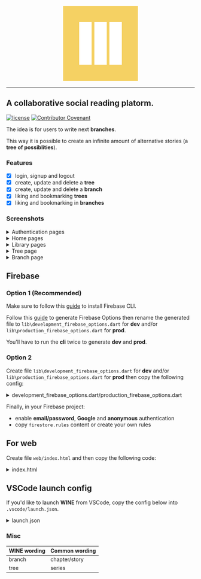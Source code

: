 <p align="center">
  <img src="https://github.com/KillyIO/wine/blob/main/assets/launcher/ic_launcher.png" width="200" height="200">
</p>

---

## A collaborative social reading platorm.

[![license](https://img.shields.io/badge/License-Apache_2.0-blue.svg)](https://github.com/KillyIO/wine/blob/main/LICENSE)
[![Contributor Covenant](https://img.shields.io/badge/Contributor%20Covenant-2.1-4baaaa.svg)](CODE_OF_CONDUCT.md)

The idea is for users to write next **branches**.

This way it is possible to create an infinite amount of alternative stories (a **tree of possiblities**).

### Features

- [X] login, signup and logout
- [X] create, update and delete a **tree**
- [X] create, update and delete a **branch**
- [X] liking and bookmarking **trees**
- [X] liking and bookmarking in **branches**

### Screenshots

<details>
<summary>Authentication pages</summary>

|Login|Sign up|
|-----|-------|
|<img src="screenshots/login.jpg"  width="200" />|<img src="screenshots/sign_up.jpg"  width="200" />|

</details>

<details>
<summary>Home pages</summary>

|Home (top trees)|
|----------------|
|<img src="screenshots/top_trees.jpg"  width="200" />|

</details>

<details>
<summary>Library pages</summary>

|Library (trees)|Library (branches)|
|---------------|------------------|
|<img src="screenshots/library_trees.jpg"  width="200" />|<img src="screenshots/library_branches.jpg"  width="200" />|

</details>

<details>
<summary>Tree page</summary>

|Tree|
|----|
|<img src="screenshots/tree.jpg"  width="200" />|

</details>

<details>
<summary>Branch page</summary>

|Branch 1|Branch 2|Branch 3|
|--------|--------|--------|
|<img src="screenshots/branch_1.jpg"  width="200" />|<img src="screenshots/branch_2.jpg"  width="200" />|<img src="screenshots/branch_3.jpg"  width="200" />|

</details>

## Firebase

### Option 1 (Recommended)

Make sure to follow this [guide](https://firebase.google.com/docs/cli) to install Firebase CLI.

Follow this [guide](https://firebase.flutter.dev/docs/cli) to generate Firebase Options then rename the generated file to ```lib\development_firebase_options.dart``` for **dev** and/or ```lib\production_firebase_options.dart``` for **prod**.

You'll have to run the **cli** twice to generate **dev** and **prod**.

### Option 2

Create file ```lib\development_firebase_options.dart``` for **dev** and/or ```lib\production_firebase_options.dart``` for **prod** then copy the following config:

<details>
<summary>development_firebase_options.dart/production_firebase_options.dart</summary>

```dart
// File generated by FlutterFire CLI.
// ignore_for_file: lines_longer_than_80_chars
import 'package:firebase_core/firebase_core.dart' show FirebaseOptions;
import 'package:flutter/foundation.dart'
    show defaultTargetPlatform, kIsWeb, TargetPlatform;

/// Default [FirebaseOptions] for use with your Firebase apps.
///
/// Example:
/// ```dart
/// import 'firebase_options.dart';
/// // ...
/// await Firebase.initializeApp(
///   options: DefaultFirebaseOptions.currentPlatform,
/// );
/// ```
class DefaultFirebaseOptions {
  /// @nodoc
  static FirebaseOptions get currentPlatform {
    if (kIsWeb) {
      return web;
    }
    // ignore: missing_enum_constant_in_switch
    switch (defaultTargetPlatform) {
      case TargetPlatform.android:
        return android;
      case TargetPlatform.iOS:
        return ios;
      case TargetPlatform.macOS:
        throw UnsupportedError(
          'DefaultFirebaseOptions have not been configured for macos - '
          'you can reconfigure this by running the FlutterFire CLI again.',
        );
    }

    throw UnsupportedError(
      'DefaultFirebaseOptions are not supported for this platform.',
    );
  }

  /// @nodoc
  static const FirebaseOptions web = FirebaseOptions(
    apiKey: 'YOUR-WEB-API-KEY',
    appId: 'YOUR-WEB-APP-ID',
    messagingSenderId: 'YOUR-MESSAGING-SENDER-ID (same for all)',
    projectId: 'YOUR-PROJECT-ID (same for all)',
    authDomain: 'YOUR-AUTH-DOMAIN',
    databaseURL: 'YOUR-DATABASE-URL (same for all)',
    storageBucket: 'YOUR-STORAGE-BUCKET (same for all)',
    measurementId: 'YOUR-MEASUREMENT-ID',
  );

  /// @nodoc
  static const FirebaseOptions android = FirebaseOptions(
    apiKey: 'YOUR-ANDROID-API-KEY',
    appId: 'YOUR-ANDROID-APP-ID',
    messagingSenderId: 'YOUR-MESSAGING-SENDER-ID (same for all)',
    projectId: 'YOUR-PROJECT-ID (same for all)',
    databaseURL: 'YOUR-DATABASE-URL (same for all)',
    storageBucket: 'YOUR-STORAGE-BUCKET (same for all)',
  );

  /// @nodoc
  static const FirebaseOptions ios = FirebaseOptions(
    apiKey: 'YOUR-IOS-API-KEY',
    appId: 'YOUR-IOS-APP-ID',
    messagingSenderId: 'YOUR-MESSAGING-SENDER-ID (same for all)',
    projectId: 'YOUR-PROJECT-ID (same for all)',
    databaseURL: 'YOUR-DATABASE-URL (same for all)',
    storageBucket: 'YOUR-STORAGE-BUCKET (same for all)',
    androidClientId: 'YOUR-ANDROID-CLIENT-ID',
    iosClientId: 'YOUR-IOS-CLIENT-ID',
    iosBundleId: 'YOUR-IOS-BUNDLE-ID',
  );
}
```
</details>

Finally, in your Firebase project:

- enable **email/password**, **Google** and **anonymous** authentication
- copy ```firestore.rules``` content or create your own rules

## For web

Create file ```web/index.html``` and then copy the following code:

<details>
<summary>index.html</summary>

```html
<!DOCTYPE html>
<html>

<head>
  <!--
    If you are serving your web app in a path other than the root, change the
    href value below to reflect the base path you are serving from.

    The path provided below has to start and end with a slash "/" in order for
    it to work correctly.

    For more details:
    * https://developer.mozilla.org/en-US/docs/Web/HTML/Element/base
  -->
  <base href="/">

  <meta charset="UTF-8">
  <meta content="IE=Edge" http-equiv="X-UA-Compatible">
  <meta name="description" content="A new Flutter project.">

  <meta name="google-signin-client_id" content="YOUR GOOGLE CLIENT ID">

  <!-- iOS meta tags & icons -->
  <meta name="apple-mobile-web-app-capable" content="yes">
  <meta name="apple-mobile-web-app-status-bar-style" content="black">
  <meta name="apple-mobile-web-app-title" content="wine">
  <link rel="apple-touch-icon" href="icons/Icon-192.png">

  <title>wine</title>
  <link rel="manifest" href="manifest.json">
  <script src="splash/splash.js"></script>
  <meta content="width=device-width, initial-scale=1.0, maximum-scale=1.0, user-scalable=no" name="viewport"/>
  <link rel="stylesheet" type="text/css" href="splash/style.css">

  <!-- Croppie -->
  <link rel="stylesheet" href="https://cdnjs.cloudflare.com/ajax/libs/croppie/2.6.5/croppie.css" />
  <script defer src="https://cdnjs.cloudflare.com/ajax/libs/exif-js/2.3.0/exif.js"></script>
  <script src="https://cdnjs.cloudflare.com/ajax/libs/croppie/2.6.5/croppie.min.js"></script>
</head>

<body>
  <picture id="splash">
    <source srcset="splash/img/light-1x.png 1x, splash/img/light-2x.png 2x, splash/img/light-3x.png 3x, splash/img/light-4x.png 4x" media="(prefers-color-scheme: light) or (prefers-color-scheme: no-preference)">
    <source srcset="splash/img/dark-1x.png 1x, splash/img/dark-2x.png 2x, splash/img/dark-3x.png 3x, splash/img/dark-4x.png 4x" media="(prefers-color-scheme: dark)">
    <img class="center" aria-hidden="true" src="splash/img/light-1x.png" />
  </picture>
  <!-- This script installs service_worker.js to provide PWA functionality to
       application. For more information, see:
       https://developers.google.com/web/fundamentals/primers/service-workers -->
  <script>
    var serviceWorkerVersion = null;
    var scriptLoaded = false;
    function loadMainDartJs() {
      if (scriptLoaded) {
        return;
      }
      scriptLoaded = true;
      var scriptTag = document.createElement('script');
      scriptTag.src = 'main.dart.js';
      scriptTag.type = 'application/javascript';
      document.body.append(scriptTag);
    }

    if ('serviceWorker' in navigator) {
      // Service workers are supported. Use them.
      window.addEventListener('load', function () {
        // Wait for registration to finish before dropping the <script> tag.
        // Otherwise, the browser will load the script multiple times,
        // potentially different versions.
        var serviceWorkerUrl = 'flutter_service_worker.js?v=' + serviceWorkerVersion;
        navigator.serviceWorker.register(serviceWorkerUrl)
          .then((reg) => {
            function waitForActivation(serviceWorker) {
              serviceWorker.addEventListener('statechange', () => {
                if (serviceWorker.state == 'activated') {
                  console.log('Installed new service worker.');
                  loadMainDartJs();
                }
              });
            }
            if (!reg.active && (reg.installing || reg.waiting)) {
              // No active web worker and we have installed or are installing
              // one for the first time. Simply wait for it to activate.
              waitForActivation(reg.installing ?? reg.waiting);
            } else if (!reg.active.scriptURL.endsWith(serviceWorkerVersion)) {
              // When the app updates the serviceWorkerVersion changes, so we
              // need to ask the service worker to update.
              console.log('New service worker available.');
              reg.update();
              waitForActivation(reg.installing);
            } else {
              // Existing service worker is still good.
              console.log('Loading app from service worker.');
              loadMainDartJs();
            }
          });

        // If service worker doesn't succeed in a reasonable amount of time,
        // fallback to plaint <script> tag.
        setTimeout(() => {
          if (!scriptLoaded) {
            console.warn(
              'Failed to load app from service worker. Falling back to plain <script> tag.',
            );
            loadMainDartJs();
          }
        }, 4000);
      });
    } else {
      // Service workers not supported. Just drop the <script> tag.
      loadMainDartJs();
    }
  </script>
</body>

</html>
```
</details>


## VSCode launch config

If you'd like to launch **WINE** from VSCode, copy the config below into ```.vscode/launch.json```.

<details>
<summary>launch.json</summary>

```json
{
  "version": "0.2.0",
  "configurations": [
    {
      "name": "Flutter Dev",
      "request": "launch",
      "type": "dart",
      "program": "lib/main_development.dart",
      "args": ["--flavor", "development"]
    },
    {
      "name": "Flutter Dev Device Preview",
      "request": "launch",
      "type": "dart",
      "program": "lib/main_development_device_preview.dart",
      "args": ["--flavor", "development"]
    },
    {
      "name": "Flutter Dev Web",
      "request": "launch",
      "type": "dart",
      "program": "lib/main_development.dart",
      "args": [
        "--flavor",
        "development",
        "--web-hostname",
        "localhost",
        "--web-port",
        "7357"
      ]
    },
    {
      "name": "Flutter Pro",
      "request": "launch",
      "type": "dart",
      "program": "lib/main_production.dart",
      "args": ["--flavor", "production"]
    }
  ]
}
```
</details>

### Misc

|WINE wording   |Common wording   |
|---------------|-----------------|
|branch         |chapter/story    |
|tree           |series           |
